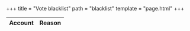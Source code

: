 +++
title = "Vote blacklist"
path = "blacklist"
template = "page.html"
+++
<script src="../js/global.js" defer></script>
<script src="../js/shareholders.js" defer></script>

<table id="blacklist-table" class="display">
  <thead>
    <tr>
      <th>Account</th>
      <th>Reason</th>
    </tr>
  </thead>
  <tbody

  </tbody>
</table>

<script>
  window.onload = function(){ drawBlacklist(); };
</script>

